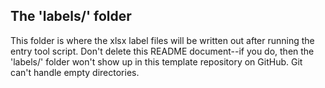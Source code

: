 ## The 'labels/' folder

This folder is where the xlsx label files will be written out after running the entry tool script.
Don't delete this README document--if you do, then the 'labels/' folder won't show up in this template repository on GitHub. Git can't handle empty directories.